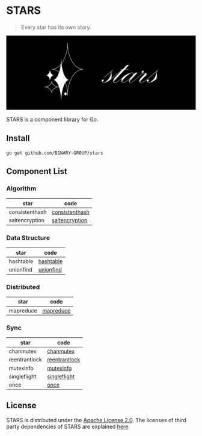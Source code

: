 # STARS

> Every star has its own story.

![stars](images/stars.png)

STARS is a component library for Go.

## Install

```shell
go get github.com/B1NARY-GR0UP/stars
```

## Component List

### Algorithm

| star           | code                                       |
|----------------|--------------------------------------------|
| consistenthash | [consistenthash](algorithm/consistenthash) |
| saltencryption | [saltencryption](algorithm/saltencryption) |

### Data Structure

| star      | code                                 |
|-----------|--------------------------------------|
| hashtable | [hashtable](datastructure/hashtable) |
| unionfind | [unionfind](datastructure/unionfind) |

### Distributed

| star      | code                               |
|-----------|------------------------------------|
| mapreduce | [mapreduce](distributed/mapreduce) |

### Sync

| star          | code                                   |
|---------------|----------------------------------------|
| chanmutex     | [chanmutex](sync/chanmutex.go)         |
| reentrantlock | [reentrantlock](sync/reentrantlock.go) |
| mutexinfo     | [mutexinfo](sync/mutexinfo.go)         |
| singleflight  | [singleflight](sync/singleflight.go)   |
| once          | [once](sync/once.go)                   |

## License

STARS is distributed under the [Apache License 2.0](./LICENSE). The licenses of third party dependencies of STARS are explained [here](./licenses).